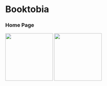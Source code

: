 # Booktobia
### Home Page
<img src="/Booktobia/Home Page.jpg" height="150">
<img src="/Booktobia/Login Page.jpg" height="150">

